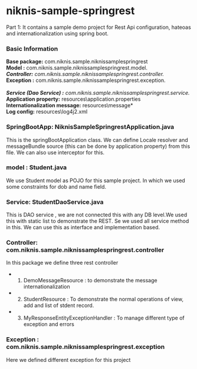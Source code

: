 # niknis-sample-springrest
Part 1: It contains a sample demo project for Rest Api configuration, hateoas and internationalization using spring boot.


### Basic Information
**Base package:** com.niknis.sample.niknissamplespringrest<br/>
**Model :** com.niknis.sample.niknissamplespringrest.model.*<br/>
**Controller:** com.niknis.sample.niknissamplespringrest.controller.*<br/>
**Exception :** com.niknis.sample.niknissamplespringrest.exception.*<br/><br/>
**Service (Dao Service) :** com.niknis.sample.niknissamplespringrest.service.*<br/>
**Application property:** resources\application.properties<br/>
**Internationalization message:** resources\message\*<br/>
**Log config:** resources\log4j2.xml

### SpringBootApp: NiknisSampleSpringrestApplication.java
This is the springBootApplication class. We can define Locale resolver and messageBundle source (this can be done by application property) from this file. We can also use interceptor for this.  

### model  : Student.java
We use Student model as POJO for this sample project.
In which we used some constraints for dob and name field.

### Service: StudentDaoService.java
This is DAO service , we are not connected this with any DB level.We used this with static list to demonstrate the REST. Se we used all service method in this. We can use this as interface and implementation based.

### Controller: com.niknis.sample.niknissamplespringrest.controller
In this package we define three rest controller 
* 1. DemoMessageResource : to demonstrate the message internationalization
* 2. StudentResource : To demonstrate the normal operations of view, add and list of stdent record.
* 3. MyResponseEntityExceptionHandler : To manage different type of exception and errors

### Exception : com.niknis.sample.niknissamplespringrest.exception
Here we defined different exception for this project


